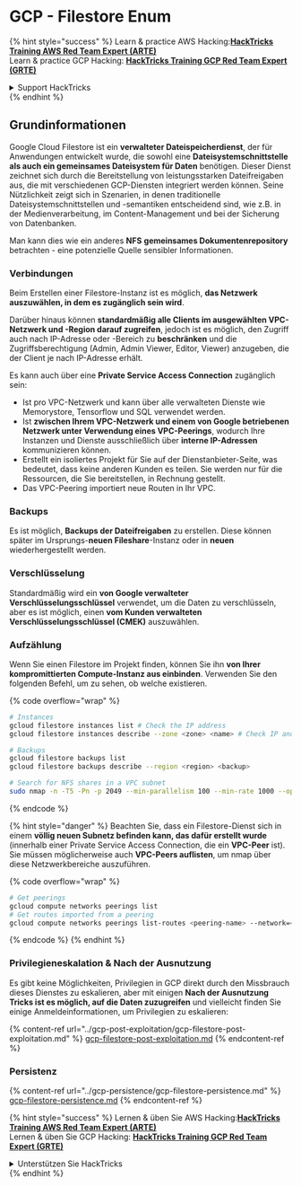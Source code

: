 # GCP - Filestore Enum

{% hint style="success" %}
Learn & practice AWS Hacking:<img src="../../../.gitbook/assets/image (1) (1) (1).png" alt="" data-size="line">[**HackTricks Training AWS Red Team Expert (ARTE)**](https://training.hacktricks.xyz/courses/arte)<img src="../../../.gitbook/assets/image (1) (1) (1).png" alt="" data-size="line">\
Learn & practice GCP Hacking: <img src="../../../.gitbook/assets/image (2).png" alt="" data-size="line">[**HackTricks Training GCP Red Team Expert (GRTE)**<img src="../../../.gitbook/assets/image (2).png" alt="" data-size="line">](https://training.hacktricks.xyz/courses/grte)

<details>

<summary>Support HackTricks</summary>

* Check the [**subscription plans**](https://github.com/sponsors/carlospolop)!
* **Join the** 💬 [**Discord group**](https://discord.gg/hRep4RUj7f) or the [**telegram group**](https://t.me/peass) or **follow** us on **Twitter** 🐦 [**@hacktricks\_live**](https://twitter.com/hacktricks_live)**.**
* **Share hacking tricks by submitting PRs to the** [**HackTricks**](https://github.com/carlospolop/hacktricks) and [**HackTricks Cloud**](https://github.com/carlospolop/hacktricks-cloud) github repos.

</details>
{% endhint %}

## Grundinformationen

Google Cloud Filestore ist ein **verwalteter Dateispeicherdienst**, der für Anwendungen entwickelt wurde, die sowohl eine **Dateisystemschnittstelle als auch ein gemeinsames Dateisystem für Daten** benötigen. Dieser Dienst zeichnet sich durch die Bereitstellung von leistungsstarken Dateifreigaben aus, die mit verschiedenen GCP-Diensten integriert werden können. Seine Nützlichkeit zeigt sich in Szenarien, in denen traditionelle Dateisystemschnittstellen und -semantiken entscheidend sind, wie z.B. in der Medienverarbeitung, im Content-Management und bei der Sicherung von Datenbanken.

Man kann dies wie ein anderes **NFS** **gemeinsames Dokumentenrepository** betrachten - eine potenzielle Quelle sensibler Informationen.

### Verbindungen

Beim Erstellen einer Filestore-Instanz ist es möglich, **das Netzwerk auszuwählen, in dem es zugänglich sein wird**.

Darüber hinaus können **standardmäßig alle Clients im ausgewählten VPC-Netzwerk und -Region darauf zugreifen**, jedoch ist es möglich, den Zugriff auch nach IP-Adresse oder -Bereich zu **beschränken** und die Zugriffsberechtigung (Admin, Admin Viewer, Editor, Viewer) anzugeben, die der Client je nach IP-Adresse erhält.

Es kann auch über eine **Private Service Access Connection** zugänglich sein:

* Ist pro VPC-Netzwerk und kann über alle verwalteten Dienste wie Memorystore, Tensorflow und SQL verwendet werden.
* Ist **zwischen Ihrem VPC-Netzwerk und einem von Google betriebenen Netzwerk unter Verwendung eines VPC-Peerings**, wodurch Ihre Instanzen und Dienste ausschließlich über **interne IP-Adressen** kommunizieren können.
* Erstellt ein isoliertes Projekt für Sie auf der Dienstanbieter-Seite, was bedeutet, dass keine anderen Kunden es teilen. Sie werden nur für die Ressourcen, die Sie bereitstellen, in Rechnung gestellt.
* Das VPC-Peering importiert neue Routen in Ihr VPC.

### Backups

Es ist möglich, **Backups der Dateifreigaben** zu erstellen. Diese können später im Ursprungs-**neuen Fileshare**-Instanz oder in **neuen** wiederhergestellt werden.

### Verschlüsselung

Standardmäßig wird ein **von Google verwalteter Verschlüsselungsschlüssel** verwendet, um die Daten zu verschlüsseln, aber es ist möglich, einen **vom Kunden verwalteten Verschlüsselungsschlüssel (CMEK)** auszuwählen.

### Aufzählung

Wenn Sie einen Filestore im Projekt finden, können Sie ihn **von Ihrer kompromittierten Compute-Instanz aus einbinden**. Verwenden Sie den folgenden Befehl, um zu sehen, ob welche existieren.

{% code overflow="wrap" %}
```bash
# Instances
gcloud filestore instances list # Check the IP address
gcloud filestore instances describe --zone <zone> <name> # Check IP and access restrictions

# Backups
gcloud filestore backups list
gcloud filestore backups describe --region <region> <backup>

# Search for NFS shares in a VPC subnet
sudo nmap -n -T5 -Pn -p 2049 --min-parallelism 100 --min-rate 1000 --open 10.99.160.2/20
```
{% endcode %}

{% hint style="danger" %}
Beachten Sie, dass ein Filestore-Dienst sich in einem **völlig neuen Subnetz befinden kann, das dafür erstellt wurde** (innerhalb einer Private Service Access Connection, die ein **VPC-Peer** ist).\
Sie müssen möglicherweise auch **VPC-Peers auflisten**, um nmap über diese Netzwerkbereiche auszuführen.

{% code overflow="wrap" %}
```bash
# Get peerings
gcloud compute networks peerings list
# Get routes imported from a peering
gcloud compute networks peerings list-routes <peering-name> --network=<network-name> --region=<region> --direction=INCOMING
```
{% endcode %}
{% endhint %}

### Privilegieneskalation & Nach der Ausnutzung

Es gibt keine Möglichkeiten, Privilegien in GCP direkt durch den Missbrauch dieses Dienstes zu eskalieren, aber mit einigen **Nach der Ausnutzung Tricks ist es möglich, auf die Daten zuzugreifen** und vielleicht finden Sie einige Anmeldeinformationen, um Privilegien zu eskalieren:

{% content-ref url="../gcp-post-exploitation/gcp-filestore-post-exploitation.md" %}
[gcp-filestore-post-exploitation.md](../gcp-post-exploitation/gcp-filestore-post-exploitation.md)
{% endcontent-ref %}

### Persistenz

{% content-ref url="../gcp-persistence/gcp-filestore-persistence.md" %}
[gcp-filestore-persistence.md](../gcp-persistence/gcp-filestore-persistence.md)
{% endcontent-ref %}

{% hint style="success" %}
Lernen & üben Sie AWS Hacking:<img src="../../../.gitbook/assets/image (1) (1) (1).png" alt="" data-size="line">[**HackTricks Training AWS Red Team Expert (ARTE)**](https://training.hacktricks.xyz/courses/arte)<img src="../../../.gitbook/assets/image (1) (1) (1).png" alt="" data-size="line">\
Lernen & üben Sie GCP Hacking: <img src="../../../.gitbook/assets/image (2).png" alt="" data-size="line">[**HackTricks Training GCP Red Team Expert (GRTE)**<img src="../../../.gitbook/assets/image (2).png" alt="" data-size="line">](https://training.hacktricks.xyz/courses/grte)

<details>

<summary>Unterstützen Sie HackTricks</summary>

* Überprüfen Sie die [**Abonnementpläne**](https://github.com/sponsors/carlospolop)!
* **Treten Sie der** 💬 [**Discord-Gruppe**](https://discord.gg/hRep4RUj7f) oder der [**Telegram-Gruppe**](https://t.me/peass) bei oder **folgen** Sie uns auf **Twitter** 🐦 [**@hacktricks\_live**](https://twitter.com/hacktricks_live)**.**
* **Teilen Sie Hacking-Tricks, indem Sie PRs an die** [**HackTricks**](https://github.com/carlospolop/hacktricks) und [**HackTricks Cloud**](https://github.com/carlospolop/hacktricks-cloud) GitHub-Repos senden.

</details>
{% endhint %}
